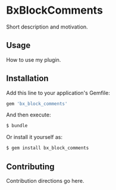 # BxBlockComments
Short description and motivation.

## Usage
How to use my plugin.

## Installation
Add this line to your application's Gemfile:

```ruby
gem 'bx_block_comments'
```

And then execute:
```bash
$ bundle
```

Or install it yourself as:
```bash
$ gem install bx_block_comments
```

## Contributing
Contribution directions go here.
